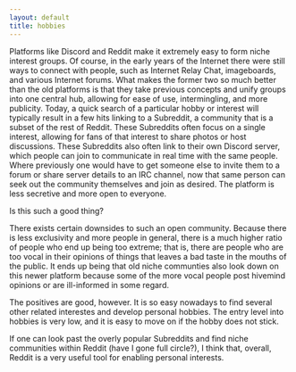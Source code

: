 ```yaml
---
layout: default
title: hobbies
---
```


Platforms like Discord and Reddit make it extremely easy to form niche interest groups. Of course, in the early years of the Internet there were still ways to connect with people, such as Internet Relay Chat, imageboards, and various Internet forums. What makes the former two so much better than the old platforms is that they take previous concepts and unify groups into one central hub, allowing for ease of use, intermingling, and more publicity. Today, a quick search of a particular hobby or interest will typically result in a few hits linking to a Subreddit, a community that is a subset of the rest of Reddit. These Subreddits often focus on a single interest, allowing for fans of that interest to share photos or host discussions. These Subreddits also often link to their own Discord server, which people can join to communicate in real time with the same people. Where previously one would have to get someone else to invite them to a forum or share server details to an IRC channel, now that same person can seek out the community themselves and join as desired. The platform is less secretive and more open to everyone.

Is this such a good thing?

There exists certain downsides to such an open community. Because there is less exclusivity and more people in general, there is a much higher ratio of people who end up being too extreme; that is, there are people who are too vocal in their opinions of things that leaves a bad taste in the mouths of the public. It ends up being that old niche communties also look down on this newer platform because some of the more vocal people post hivemind opinions or are ill-informed in some regard.

The positives are good, however. It is so easy nowadays to find several other related interestes and develop personal hobbies. The entry level into hobbies is very low, and it is easy to move on if the hobby does not stick.

If one can look past the overly popular Subreddits and find niche communities within Reddit (have I gone full circle?), I think that, overall, Reddit is a very useful tool for enabling personal interests.
